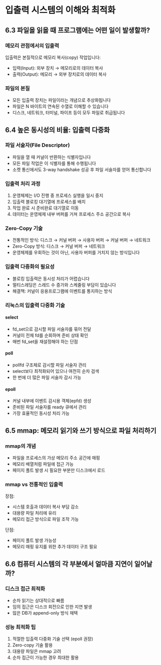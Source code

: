 # 입출력 시스템의 이해와 최적화

## 6.3 파일을 읽을 때 프로그램에는 어떤 일이 발생할까?

### 메모리 관점에서의 입출력
입출력은 본질적으로 메모리 복사(copy) 작업입니다:
- 입력(Input): 외부 장치 → 메모리로의 데이터 복사
- 출력(Output): 메모리 → 외부 장치로의 데이터 복사

### 파일의 본질
- 모든 입출력 장치는 파일이라는 개념으로 추상화됩니다
- 파일은 N 바이트의 연속된 수열로 이해할 수 있습니다
- 디스크, 네트워크, 터미널, 파이프 등이 모두 파일로 취급됩니다

## 6.4 높은 동시성의 비율: 입출력 다중화

### 파일 서술자(File Descriptor)
- 파일을 열 때 커널이 반환하는 식별자입니다
- 모든 파일 작업은 이 식별자를 통해 수행됩니다
- 소켓 통신에서도 3-way handshake 성공 후 파일 서술자를 얻어 통신합니다

### 입출력 처리 과정
1. 운영체제는 I/O 진행 중 프로세스 실행을 일시 중지
2. 입출력 블로킹 대기열에 프로세스를 배치
3. 작업 완료 시 준비완료 대기열로 이동
4. 데이터는 운영체제 내부 버퍼를 거쳐 프로세스 주소 공간으로 복사

### Zero-Copy 기술
- 전통적인 방식: 디스크 → 커널 버퍼 → 사용자 버퍼 → 커널 버퍼 → 네트워크
- Zero-Copy 방식: 디스크 → 커널 버퍼 → 네트워크
- 운영체제를 우회하는 것이 아닌, 사용자 버퍼를 거치지 않는 방식입니다


### 입출력 다중화의 필요성
- 블로킹 입출력은 동시성 처리가 어렵습니다
- 멀티스레딩은 스레드 수 증가와 스케줄링 부담이 있습니다
- 해결책: 커널이 응용프로그램에 이벤트를 통지하는 방식

### 리눅스의 입출력 다중화 기술

#### select
- fd_set으로 감시할 파일 서술자를 묶어 전달
- 커널이 전체 fd를 순회하며 준비 상태 확인
- 매번 fd_set을 재설정해야 하는 단점

#### poll
- pollfd 구조체로 감시할 파일 서술자 관리
- select보다 최적화되어 있으나 여전히 순차 검색
- 한 번에 더 많은 파일 서술자 감시 가능

#### epoll
- 커널 내부에 이벤트 감시용 객체(epfd) 생성
- 준비된 파일 서술자를 ready 큐에서 관리
- 가장 효율적인 동시성 처리 가능


## 6.5 mmap: 메모리 읽기와 쓰기 방식으로 파일 처리하기

### mmap의 개념
- 파일을 프로세스의 가상 메모리 주소 공간에 매핑
- 메모리 배열처럼 파일에 접근 가능
- 페이지 폴트 발생 시 필요한 부분만 디스크에서 로드

### mmap vs 전통적인 입출력
장점:
- 시스템 호출과 데이터 복사 부담 감소
- 대용량 파일 처리에 유리
- 메모리 접근 방식으로 파일 조작 가능

단점:
- 페이지 폴트 발생 가능성
- 메모리 매핑 유지를 위한 추가 데이터 구조 필요


## 6.6 컴퓨터 시스템의 각 부분에서 얼마큼 지연이 일어날까?

### 디스크 접근 최적화
- 순차 읽기는 상대적으로 빠름
- 임의 접근은 디스크 회전으로 인한 지연 발생
- 많은 DB가 append-only 방식 채택

### 성능 최적화 팁
1. 적절한 입출력 다중화 기술 선택 (epoll 권장)
2. Zero-copy 기술 활용
3. 대용량 파일은 mmap 고려
4. 순차 접근이 가능한 경우 최대한 활용

